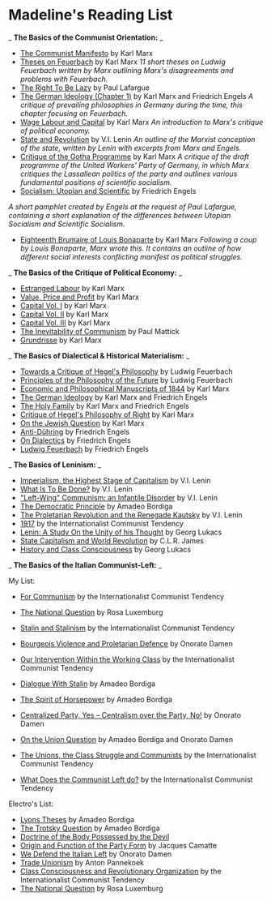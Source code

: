 # Madeline's Reading List

_ **The Basics of the Communist Orientation:** _

- [The Communist Manifesto](https://www.marxists.org/archive/marx/works/1848/communist-manifesto/) by Karl Marx
- [Theses on Feuerbach](https://www.marxists.org/archive/marx/works/1845/theses/theses.htm) by Karl Marx
_11 short theses on Ludwig Feuerbach written by Marx outlining Marx&#39;s disagreements and problems with Feuerbach._
- [The Right To Be Lazy](https://www.marxists.org/archive/lafargue/1883/lazy/) by Paul Lafargue
- [The German Ideology (Chapter 1)](https://www.marxists.org/archive/marx/works/1845/german-ideology/ch01.htm) by Karl Marx and Friedrich Engels
_A critique of prevailing philosophies in Germany during the time, this chapter focusing on Feuerbach._
- [Wage Labour and Capital](https://www.marxists.org/archive/marx/works/1847/wage-labour/) by Karl Marx
_An introduction to Marx&#39;s critique of political economy._
- [State and Revolution](https://www.marxists.org/archive/lenin/works/1917/staterev/) by V.I. Lenin
_An outline of the Marxist conception of the state, written by Lenin with excerpts from Marx and Engels._
- [Critique of the Gotha Programme](https://www.marxists.org/archive/marx/works/1875/gotha/) by Karl Marx
_A critique of the draft programme of the United Workers&#39; Party of Germany, in which Marx critiques the Lassallean politics of the party and outlines various fundamental positions of scientific socialism._
- [Socialism: Utopian and Scientific](https://www.marxists.org/archive/marx/works/1880/soc-utop/index.htm) by Friedrich Engels

_A short pamphlet created by Engels at the request of Paul Lafargue, containing a short explanation of the differences between Utopian Socialism and Scientific Socialism._

- [Eighteenth Brumaire of Louis Bonaparte](https://www.marxists.org/archive/marx/works/1852/18th-brumaire/) by Karl Marx
_Following a coup by Louis Bonaparte, Marx wrote this. It contains an outline of how different social interests conflicting manifest as political struggles._

_ **The Basics of the Critique of Political Economy:** _

- [Estranged Labour](https://www.marxists.org/archive/marx/works/1844/manuscripts/labour.htm) by Karl Marx
- [Value, Price and Profit](https://www.marxists.org/archive/marx/works/1865/value-price-profit/) by Karl Marx
- [Capital Vol. I](https://www.marxists.org/archive/marx/works/1867-c1/index.htm) by Karl Marx
- [Capital Vol. II](https://www.marxists.org/archive/marx/works/1885-c2/index.htm) by Karl Marx
- [Capital Vol. III](https://www.marxists.org/archive/marx/works/1894-c3/index.htm) by Karl Marx
- [The Inevitability of Communism](https://www.marxists.org/archive/mattick-paul/1936/inevitability.htm) by Paul Mattick
- [Grundrisse](https://www.marxists.org/archive/marx/works/1857/grundrisse/) by Karl Marx

_ **The Basics of Dialectical &amp; Historical Materialism:** _

- [Towards a Critique of Hegel&#39;s Philosophy](https://www.marxists.org/reference/archive/feuerbach/works/critique/index.htm) by Ludwig Feuerbach
- [Principles of the Philosophy of the Future](https://www.marxists.org/reference/archive/feuerbach/works/future/index.htm) by Ludwig Feuerbach
- [Economic and Philosophical Manuscripts of 1844](https://www.marxists.org/archive/marx/works/1844/manuscripts/preface.htm) by Karl Marx
- [The German Ideology](https://www.marxists.org/archive/marx/works/1845/german-ideology/) by Karl Marx and Friedrich Engels
- [The Holy Family](https://www.marxists.org/archive/marx/works/1845/holy-family/index.htm) by Karl Marx and Friedrich Engels
- [Critique of Hegel&#39;s Philosophy of Right](https://www.marxists.org/archive/marx/works/1843/critique-hpr/index.htm) by Karl Marx
- [On the Jewish Question](https://www.marxists.org/archive/marx/works/1844/jewish-question/) by Karl Marx
- [Anti-Dühring](https://marxists.org/archive/marx/works/1877/anti-duhring/) by Friedrich Engels
- [On Dialectics](https://marxists.architexturez.net/archive/marx/works/1878/05/dialectics.htm) by Friedrich Engels
- [Ludwig Feuerbach](https://www.marxists.org/archive/marx/works/1886/ludwig-feuerbach/index.htm) by Friedrich Engels

_ **The Basics of Leninism:** _

- [Imperialism, the Highest Stage of Capitalism](https://www.marxists.org/archive/lenin/works/1916/imp-hsc/index.htm) by V.I. Lenin
- [What Is To Be Done?](https://www.marxists.org/archive/lenin/works/1901/witbd/index.htm) by V.I. Lenin
- [&quot;Left-Wing&quot; Communism: an Infantile Disorder](https://www.marxists.org/archive/lenin/works/1920/lwc/index.htm) by V.I. Lenin
- [The Democratic Principle](https://www.marxists.org/archive/bordiga/works/1922/democratic-principle.htm) by Amadeo Bordiga
- [The Proletarian Revolution and the Renegade Kautsky](https://marxists.org/archive/lenin/works/1918/prrk/index.htm) by V.I. Lenin
- [1917](https://www.leftcom.org/en/articles/2007-11-01/1917) by the Internationalist Communist Tendency
- [Lenin: A Study On the Unity of his Thought](http://materialnecessity.org/2019/10/03/lenin-a-study-on-the-unity-of-his-thought-georg-lukacs/) by Georg Lukacs
- [State Capitalism and World Revolution](https://ca1lib.org/book/5677634/4661e3) by C.L.R. James
- [History and Class Consciousness](https://marxists.org/archive/lukacs/works/history/index.htm) by Georg Lukacs

_ **The Basics of the Italian Communist-Left:** _

My List:

- [For Communism](https://leftcom.org/files/2019-for-communism_0.pdf) by the Internationalist Communist Tendency

- [The National Question](https://marxists.org/archive/luxemburg/1909/national-question/index.htm) by Rosa Luxemburg
- [Stalin and Stalinism](https://www.leftcom.org/en/articles/2003-08-01/stalin-and-stalinism) by the Internationalist Communist Tendency
- [Bourgeois Violence and Proletarian Defence](https://marxists.org/archive/damen/1946/bourgeois-violence.htm) by Onorato Damen

- [Our Intervention Within the Working Class](https://www.leftcom.org/en/articles/2012-09-12/our-intervention-within-the-working-class) by the Internationalist Communist Tendency

- [Dialogue With Stalin](https://marxists.org/archive/bordiga/works/1952/stalin.htm) by Amadeo Bordiga
- [The Spirit of Horsepower](https://marxists.org/archive/bordiga/works/1953/horsepower.htm) by Amadeo Bordiga
- [Centralized Party, Yes – Centralism over the Party, No!](https://www.marxists.org/archive/damen/1951/centralised.htm) by Onorato Damen
- [On the Union Question](https://libcom.org/library/union-question-amadeo-bordiga-onorato-damen) by Amadeo Bordiga and Onorato Damen
- [The Unions, the Class Struggle and Communists](http://www.leftcom.org/en/articles/2011-10-27/the-unions-the-class-struggle-and-communists) by the Internationalist Communist Tendency
- [What Does the Communist Left do?](http://www.leftcom.org/en/articles/2020-04-22/what-does-the-communist-left-do) by the Internationalist Communist Tendency

Electro&#39;s List:

- [Lyons Theses](https://www.marxists.org/archive/bordiga/works/1926/lyons-theses.htm) by Amadeo Bordiga
- [The Trotsky Question](https://www.marxists.org/archive/bordiga/works/1925/trotsky.htm) by Amadeo Bordiga
- [Doctrine of the Body Possessed by the Devil](https://www.marxists.org/archive/bordiga/works/1951/doctrine.htm)
- [Origin and Function of the Party Form](https://www.marxists.org/archive/camatte/origin.htm) by Jacques Camatte
- [We Defend the Italian Left](https://www.marxists.org/archive/damen/1966/defend.htm) by Onorato Damen
- [Trade Unionism](https://www.marxists.org/archive/pannekoe/1936/union.htm) by Anton Pannekoek
- [Class Consciousness and Revolutionary Organization](https://www.leftcom.org/en/articles/2018-06-30/class-consciousness-and-revolutionary-organisation) by the Internationalist Communist Tendency
- [The National Question](https://marxists.org/archive/luxemburg/1909/national-question/index.htm) by Rosa Luxemburg

